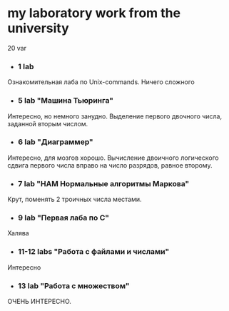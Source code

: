 # my laboratory work from the university
20 var
- ### 1 lab
Ознакомительная лаба по Unix-commands. Ничего сложного
- ### 5 lab "Машина Тьюринга"
Интересно, но немного занудно.
Выделение первого двочного числа, заданной вторым числом.
- ### 6 lab "Диаграммер"
Интересно, для мозгов хорошо. 
Вычисление двоичного логического сдвига первого числа вправо на число разрядов, равное
второму.
- ### 7 lab "НАМ Нормальные алгоритмы Маркова"
Крут, поменять 2 троичных числа местами.
- ### 9 lab "Первая лаба по C"
Халява
- ### 11-12 labs "Работа с файлами и числами"
Интересно
- ### 13 lab "Работа с множеством"
ОЧЕНЬ ИНТЕРЕСНО.   
